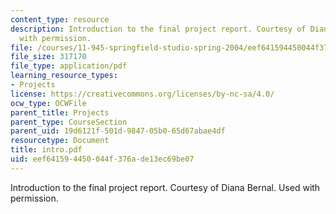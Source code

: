 ```yaml
---
content_type: resource
description: Introduction to the final project report. Courtesy of Diana Bernal. Used
  with permission.
file: /courses/11-945-springfield-studio-spring-2004/eef641594450044f376ade13ec69be07_intro.pdf
file_size: 317170
file_type: application/pdf
learning_resource_types:
- Projects
license: https://creativecommons.org/licenses/by-nc-sa/4.0/
ocw_type: OCWFile
parent_title: Projects
parent_type: CourseSection
parent_uid: 19d6121f-501d-9847-05b0-65d67abae4df
resourcetype: Document
title: intro.pdf
uid: eef64159-4450-044f-376a-de13ec69be07
---
```

Introduction to the final project report. Courtesy of Diana Bernal. Used with permission.